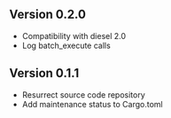 ## Version 0.2.0

- Compatibility with diesel 2.0
- Log batch_execute calls

## Version 0.1.1

- Resurrect source code repository
- Add maintenance status to Cargo.toml
